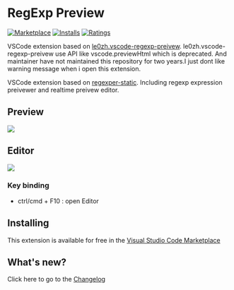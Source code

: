 # RegExp Preview

[![Marketplace](https://vsmarketplacebadge.apphb.com/version/louiswt.regexp-preview.svg)](https://marketplace.visualstudio.com/items/louiswt.regexp-preview) [![Installs](https://vsmarketplacebadge.apphb.com/installs/louiswt.regexp-preview.svg)](https://marketplace.visualstudio.com/items/louiswt.regexp-preview) [![Ratings](https://vsmarketplacebadge.apphb.com/rating-short/louiswt.regexp-preview.svg)](https://marketplace.visualstudio.com/items/louiswt.regexp-preview)

VSCode extension based on [le0zh.vscode-regexp-preivew](https://marketplace.visualstudio.com/items/le0zh.vscode-regexp-preivew). le0zh.vscode-regexp-preivew use API like vscode.previewHtml which is deprecated. And maintainer have not maintained this repository for two years.I just dont like warning message when i open this extension.

VSCode extension based on [regexper-static](https://github.com/javallone/regexper-static). Including regexp expression preivewer and realtime preivew editor.

## Preview

![](https://i.loli.net/2017/08/18/59968e8dde40c.gif)

## Editor

![](https://i.loli.net/2017/08/18/59968e8ddaf8d.gif)

### Key binding
- ctrl/cmd + F10 : open Editor

## Installing

This extension is available for free in the [Visual Studio Code Marketplace](https://marketplace.visualstudio.com/items?itemName=LouisWT.regexp-preview)

## What's new?

Click here to go to the [Changelog](https://github.com/LouisWT/vscode-regexp-preivew/blob/master/./CHANGELOG.md)
